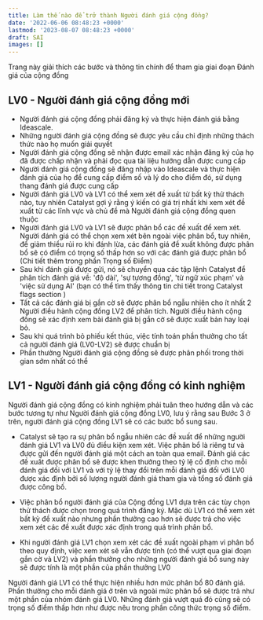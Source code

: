 ```yaml
---
title: Làm thế nào để trở thành Người đánh giá cộng đồng?
date: '2022-06-06 08:48:23 +0000'
lastmod: '2023-08-07 08:48:23 +0000'
draft: SAI
images: []
---
```


Trang này giải thích các bước và thông tin chính để tham gia giai đoạn Đánh giá của cộng đồng

## LV0 - Người đánh giá cộng đồng mới

- Người đánh giá cộng đồng phải đăng ký và thực hiện đánh giá bằng Ideascale.
- Những người đánh giá cộng đồng sẽ được yêu cầu chỉ định những thách thức nào họ muốn giải quyết
- Người đánh giá cộng đồng sẽ nhận được email xác nhận đăng ký của họ đã được chấp nhận và phải đọc qua tài liệu hướng dẫn được cung cấp
- Người đánh giá cộng đồng sẽ đăng nhập vào Ideascale và thực hiện đánh giá của họ để cung cấp điểm số và lý do cho điểm đó, sử dụng thang đánh giá được cung cấp
- Người đánh giá LV0 và LV1 có thể xem xét đề xuất từ ​​bất kỳ thử thách nào, tuy nhiên Catalyst gợi ý rằng ý kiến ​​có giá trị nhất khi xem xét đề xuất từ ​​các lĩnh vực và chủ đề mà Người đánh giá cộng đồng quen thuộc
- Người đánh giá LV0 và LV1 sẽ được phân bổ các đề xuất để xem xét. Người đánh giá có thể chọn xem xét bên ngoài việc phân bổ, tuy nhiên, để giảm thiểu rủi ro khi đánh lừa, các đánh giá đề xuất không được phân bổ sẽ có điểm có trọng số thấp hơn so với các đánh giá được phân bổ (Chi tiết thêm trong phần Trọng số Điểm)
- Sau khi đánh giá được gửi, nó sẽ chuyển qua các tập lệnh Catalyst để phân tích đánh giá về: 'độ dài', 'sự tương đồng', 'từ ngữ xúc phạm' và 'việc sử dụng AI' (bạn có thể tìm thấy thông tin chi tiết trong Catalyst flags section )
- Tất cả các đánh giá bị gắn cờ sẽ được phân bổ ngẫu nhiên cho ít nhất 2 Người điều hành cộng đồng LV2 để phân tích. Người điều hành cộng đồng sẽ xác định xem bài đánh giá bị gắn cờ sẽ được xuất bản hay loại bỏ.
- Sau khi quá trình bỏ phiếu kết thúc, việc tính toán phần thưởng cho tất cả người đánh giá (LV0-LV2) sẽ được chuẩn bị
- Phần thưởng Người đánh giá cộng đồng sẽ được phân phối trong thời gian sớm nhất có thể

## LV1 - Người đánh giá cộng đồng có kinh nghiệm

Người đánh giá cộng đồng có kinh nghiệm phải tuân theo hướng dẫn và các bước tương tự như Người đánh giá cộng đồng LV0, lưu ý rằng sau Bước 3 ở trên, người đánh giá cộng đồng LV1 sẽ có các bước bổ sung sau.

- Catalyst sẽ tạo ra sự phân bổ ngẫu nhiên các đề xuất để những người đánh giá LV1 và LV0 đủ điều kiện xem xét. Việc phân bổ là riêng tư và được gửi đến người đánh giá một cách an toàn qua email. Đánh giá các đề xuất được phân bổ sẽ được khen thưởng theo tỷ lệ cố định cho mỗi đánh giá đối với LV1 và với tỷ lệ thay đổi trên mỗi đánh giá đối với LV0 được xác định bởi số lượng người đánh giá tham gia và tổng số đánh giá được công bố.

- Việc phân bổ người đánh giá của Cộng đồng LV1 dựa trên các tùy chọn thử thách được chọn trong quá trình đăng ký. Mặc dù LV1 có thể xem xét bất kỳ đề xuất nào nhưng phần thưởng cao hơn sẽ được trả cho việc xem xét các đề xuất được xác định trong quá trình phân bổ.

- Khi người đánh giá LV1 chọn xem xét các đề xuất ngoài phạm vi phân bổ theo quy định, việc xem xét sẽ vẫn được tính (có thể vượt qua giai đoạn gắn cờ và LV2) và phần thưởng cho những người đánh giá bổ sung này sẽ được tính là một phần của phần thưởng LV0

Người đánh giá LV1 có thể thực hiện nhiều hơn mức phân bổ 80 đánh giá. Phần thưởng cho mỗi đánh giá ở trên và ngoài mức phân bổ sẽ được trả như một phần của nhóm đánh giá LV0. Những đánh giá vượt quá đó cũng sẽ có trọng số điểm thấp hơn như được nêu trong phần công thức trọng số điểm.
